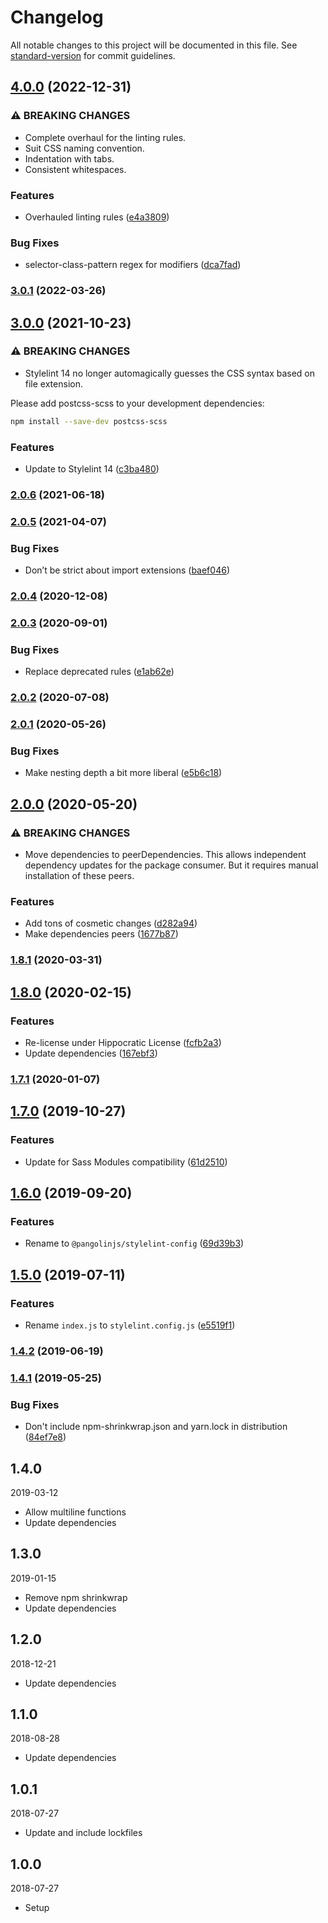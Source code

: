 # Changelog

All notable changes to this project will be documented in this file. See [standard-version](https://github.com/conventional-changelog/standard-version) for commit guidelines.

## [4.0.0](https://github.com/pangolinjs/stylelint-config/compare/v3.0.1...v4.0.0) (2022-12-31)


### ⚠ BREAKING CHANGES

* Complete overhaul for the linting rules.
* Suit CSS naming convention.
* Indentation with tabs.
* Consistent whitespaces.

### Features

* Overhauled linting rules ([e4a3809](https://github.com/pangolinjs/stylelint-config/commit/e4a3809fbd6eb269782321b2d221854ff9e593f1))


### Bug Fixes

* selector-class-pattern regex for modifiers ([dca7fad](https://github.com/pangolinjs/stylelint-config/commit/dca7fad4a0456aed45b64fc3e7de9fea928a46d6))

### [3.0.1](https://github.com/pangolinjs/stylelint-config/compare/v3.0.0...v3.0.1) (2022-03-26)

## [3.0.0](https://github.com/pangolinjs/stylelint-config/compare/v2.0.6...v3.0.0) (2021-10-23)


### ⚠ BREAKING CHANGES

* Stylelint 14 no longer automagically guesses the CSS syntax based on file extension.

Please add postcss-scss to your development dependencies:

```sh
npm install --save-dev postcss-scss
```

### Features

* Update to Stylelint 14 ([c3ba480](https://github.com/pangolinjs/stylelint-config/commit/c3ba480e6e635436022bdfb2f83bb32eac00af4e))

### [2.0.6](https://github.com/pangolinjs/stylelint-config/compare/v2.0.5...v2.0.6) (2021-06-18)

### [2.0.5](https://github.com/pangolinjs/stylelint-config/compare/v2.0.4...v2.0.5) (2021-04-07)


### Bug Fixes

* Don’t be strict about import extensions ([baef046](https://github.com/pangolinjs/stylelint-config/commit/baef046a212e9eb91eb33e0a7e6243faabf8c4e1))

### [2.0.4](https://github.com/pangolinjs/stylelint-config/compare/v2.0.3...v2.0.4) (2020-12-08)

### [2.0.3](https://github.com/pangolinjs/stylelint-config/compare/v2.0.2...v2.0.3) (2020-09-01)


### Bug Fixes

* Replace deprecated rules ([e1ab62e](https://github.com/pangolinjs/stylelint-config/commit/e1ab62e175328dc0d2f34ae6a3f815e4f1b2a146))

### [2.0.2](https://github.com/pangolinjs/stylelint-config/compare/v2.0.1...v2.0.2) (2020-07-08)

### [2.0.1](https://github.com/pangolinjs/stylelint-config/compare/v2.0.0...v2.0.1) (2020-05-26)


### Bug Fixes

* Make nesting depth a bit more liberal ([e5b6c18](https://github.com/pangolinjs/stylelint-config/commit/e5b6c18c4024eab7ebefcf100c115ecc5627b2ce))

## [2.0.0](https://github.com/pangolinjs/stylelint-config/compare/v1.8.1...v2.0.0) (2020-05-20)


### ⚠ BREAKING CHANGES

* Move dependencies to peerDependencies. This allows independent dependency updates for the package consumer. But it requires manual installation of these peers.

### Features

* Add tons of cosmetic changes ([d282a94](https://github.com/pangolinjs/stylelint-config/commit/d282a9452bc09306429fd8edc4354f0f3c4c4148))
* Make dependencies peers ([1677b87](https://github.com/pangolinjs/stylelint-config/commit/1677b87011e9eacb6ec353b2177688610163a7fa))

### [1.8.1](https://github.com/pangolinjs/stylelint-config/compare/v1.8.0...v1.8.1) (2020-03-31)

## [1.8.0](https://github.com/pangolinjs/stylelint-config/compare/v1.7.1...v1.8.0) (2020-02-15)


### Features

* Re-license under Hippocratic License ([fcfb2a3](https://github.com/pangolinjs/stylelint-config/commit/fcfb2a3b0271835d3fa99d3bc666a6700f7dca29))
* Update dependencies ([167ebf3](https://github.com/pangolinjs/stylelint-config/commit/167ebf3d10d3ac1ac9b32e29942920e420f27b32))

### [1.7.1](https://github.com/pangolinjs/stylelint-config/compare/v1.7.0...v1.7.1) (2020-01-07)

## [1.7.0](https://github.com/pangolinjs/stylelint-config/compare/v1.6.0...v1.7.0) (2019-10-27)


### Features

* Update for Sass Modules compatibility ([61d2510](https://github.com/pangolinjs/stylelint-config/commit/61d2510))

## [1.6.0](https://github.com/pangolinjs/stylelint-config/compare/v1.5.0...v1.6.0) (2019-09-20)


### Features

* Rename to `@pangolinjs/stylelint-config` ([69d39b3](https://github.com/pangolinjs/stylelint-config/commit/69d39b3))

## [1.5.0](https://github.com/pangolinjs/stylelint-config/compare/v1.4.2...v1.5.0) (2019-07-11)


### Features

* Rename `index.js` to `stylelint.config.js` ([e5519f1](https://github.com/pangolinjs/stylelint-config/commit/e5519f1))



### [1.4.2](https://github.com/pangolinjs/stylelint-config/compare/v1.4.1...v1.4.2) (2019-06-19)



### [1.4.1](https://github.com/pangolinjs/stylelint-config/compare/v1.4.0...v1.4.1) (2019-05-25)


### Bug Fixes

* Don't include npm-shrinkwrap.json and yarn.lock in distribution ([84ef7e8](https://github.com/pangolinjs/stylelint-config/commit/84ef7e8))



## 1.4.0
2019-03-12

- Allow multiline functions
- Update dependencies



## 1.3.0
2019-01-15

- Remove npm shrinkwrap
- Update dependencies



## 1.2.0
2018-12-21

- Update dependencies



## 1.1.0
2018-08-28

- Update dependencies



## 1.0.1
2018-07-27

- Update and include lockfiles



## 1.0.0
2018-07-27

- Setup
